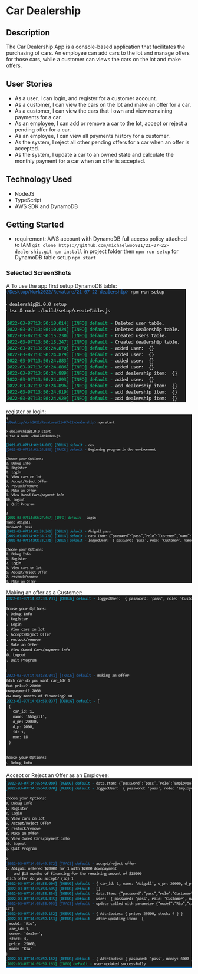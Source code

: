 # Car Dealership

## Description

The Car Dealership App is a console-based application that facilitates the purchasing of cars. An employee can add cars to the lot and manage offers for those cars, while a customer can views the cars on the lot and make offers.

## User Stories

- As a user, I can login, and register for a customer account.
- As a customer, I can view the cars on the lot and make an offer for a car.
- As a customer, I can view the cars that I own and view remaining payments for a car.
- As an employee, I can add or remove a car to the lot, accept or reject a pending offer for a car.
- As an employee, I can view all payments history for a customer.
- As the system, I reject all other pending offers for a car when an offer is accepted.
- As the system, I update a car to an owned state and calculate the monthly payment for a car when an offer is accepted.

## Technology Used

- NodeJS
- TypeScript
- AWS SDK and DynamoDB

## Getting Started

- requirement: AWS account with DynamoDB full access policy attached to IAM
  `git clone https://github.com/michaelwoo921/21-07-22-dealership.git`
  `npm install` in project folder then
  `npm run setup` for DynamoDB table setup
  `npm start`

### Selected ScreenShots

A
To use the app first setup DynamoDB table:
![Setup](/Screenshots/setup.png 'Setup')

register or login:
![Login](/Screenshots/login.png 'Login')

Making an offer as a Customer:
![Make an Offer](/Screenshots/offer.png 'Make an Offer')

Accept or Reject an Offer as an Employee:
![Accept an Offer](/Screenshots/accept.png 'Process an Offer')
